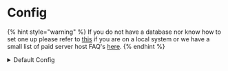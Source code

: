 # Config

{% hint style="warning" %}
If you do not have a database nor know how to set one up please refer to [this](https://app.gitbook.com/s/AMLZiQkdzA1GB4HSIevs/xampp) if you are on a local system or we have a small list of paid server host FAQ's [here](https://app.gitbook.com/s/AMLZiQkdzA1GB4HSIevs/paid-server-hosting-databases).
{% endhint %}

<details>

<summary>Default Config</summary>

```yaml
# © EnvyWare Ltd Software 2022

# For assistance visit https://discord.envyware.co.uk

database:
    pool-name: EconomiesForge
    ip: 0.0.0.0
    port: 3306
    username: admin
    password: password
    database: eco
    max-pool-size: 30
    max-life-time-seconds: 30
balance-shows-all: false
economies:
    one:
        id: one
        display-name: dollar
        display-name-plural: dollars
        identifier: $
        prefix: true
        is-default: true
        default-value: 250.0
        minimum-pay-amount: 1.0
        economy-format: '%.2f'
        cache-duration-seconds: 120

```

</details>
